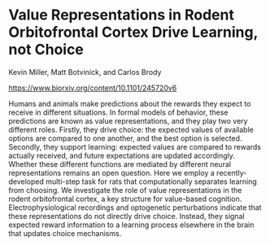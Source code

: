 # Value Representations in Rodent Orbitofrontal Cortex Drive Learning, not Choice
Kevin Miller, Matt Botvinick, and Carlos Brody

https://www.biorxiv.org/content/10.1101/245720v6

Humans and animals make predictions about the rewards they expect to receive in different situations. In formal models of behavior, these predictions are known as value representations, and they play two very different roles. Firstly, they drive choice: the expected values of available options are compared to one another, and the best option is selected. Secondly, they support learning: expected values are compared to rewards actually received, and future expectations are updated accordingly. Whether these different functions are mediated by different neural representations remains an open question. Here we employ a recently-developed multi-step task for rats that computationally separates learning from choosing. We investigate the role of value representations in the rodent orbitofrontal cortex, a key structure for value-based cognition. Electrophysiological recordings and optogenetic perturbations indicate that these representations do not directly drive choice. Instead, they signal expected reward information to a learning process elsewhere in the brain that updates choice mechanisms.
